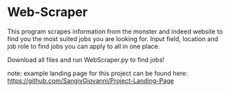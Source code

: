 # Web-Scraper

This program scrapes information from the monster and indeed website to find you the most suited jobs you are looking for. Input field, location and job role to find jobs you can apply to all in one place. 

Download all files and run WebScraper.py to find jobs!

note: example landing page for this project can be found here: https://github.com/SangivGiovanni/Project-Landing-Page

